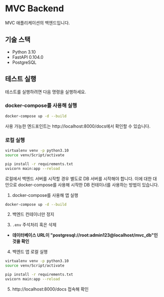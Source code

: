 # MVC Backend
MVC 애플리케이션의 백엔드입니다.


## 기술 스택
- Python 3.10
- FastAPI 0.104.0
- PostgreSQL


## 테스트 실행
테스트를 실행하려면 다음 명령을 실행하세요.

### docker-compose를 사용해 실행

```bash
docker-compose up -d --build
```
사용 가능한 엔드포인트는 http://localhost:8000/docs에서 확인할 수 있습니다.


### 로컬 실행

```bash
virtualenv venv -p python3.10
source venv/Script/activate

pip install -r requirements.txt
uvicorn main:app --reload
```
로컬에서 백엔드 서버를 시작할 경우 별도로 DB 서버를 시작해야 합니다.
이에 대한 대안으로 docker-compose를 사용해 시작한 DB 컨테이너를 사용하는 방법이 있습니다.

1. docker-compose를 사용해 앱 실행
```bash
docker-compose up -d --build
```
2. 백엔드 컨테이너만 정지

3. `.env` 주석처리 혹은 삭제
  - **데이터베이스 URL이 "postgresql://root:admin123@localhost/mvc_db"인 것을 확인**

4. 백엔드 앱 로컬 실행
```bash
virtualenv venv -p python3.10
source venv/Script/activate

pip install -r requirements.txt
uvicorn main:app --reload
```

5. http://localhost:8000/docs 접속해 확인

